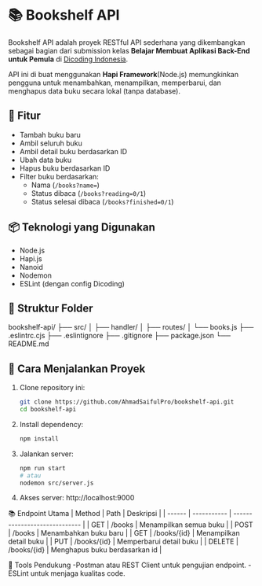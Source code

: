 # 📚 Bookshelf API

Bookshelf API adalah proyek RESTful API sederhana yang dikembangkan sebagai bagian dari submission kelas **Belajar Membuat Aplikasi Back-End untuk Pemula** di [Dicoding Indonesia](https://www.dicoding.com/).

API ini di buat menggunakan **Hapi Framework**(Node.js) memungkinkan pengguna untuk menambahkan, menampilkan, memperbarui, dan menghapus data buku secara lokal (tanpa database).


## 🚀 Fitur

- Tambah buku baru
- Ambil seluruh buku
- Ambil detail buku berdasarkan ID
- Ubah data buku
- Hapus buku berdasarkan ID
- Filter buku berdasarkan:
  - Nama (`/books?name=`)
  - Status dibaca (`/books?reading=0/1`)
  - Status selesai dibaca (`/books?finished=0/1`)

## 📦 Teknologi yang Digunakan

- Node.js
- Hapi.js
- Nanoid
- Nodemon
- ESLint (dengan config Dicoding)

## 📁 Struktur Folder
bookshelf-api/
├── src/
│ ├── handler/
│ ├── routes/
│ └── books.js
├── .eslintrc.cjs
├── .eslintignore
├── .gitignore
├── package.json
└── README.md

## 🚀 Cara Menjalankan Proyek

1. Clone repository ini:
   ```bash
   git clone https://github.com/AhmadSaifulPro/bookshelf-api.git
   cd bookshelf-api

2. Install dependency:
   ```bash
   npm install
3. Jalankan server:
   ```bash
   npm run start
   # atau
   nodemon src/server.js
4. Akses server:
   http://localhost:9000

📚 Endpoint Utama
| Method | Path        | Deskripsi                     |
| ------ | ----------- | ----------------------------- |
| GET    | /books      | Menampilkan semua buku        |
| POST   | /books      | Menambahkan buku baru         |
| GET    | /books/{id} | Menampilkan detail buku       |
| PUT    | /books/{id} | Memperbarui detail buku       |
| DELETE | /books/{id} | Menghapus buku berdasarkan id |

🧪 Tools Pendukung
-Postman atau REST Client untuk pengujian endpoint.
-ESLint untuk menjaga kualitas code.



